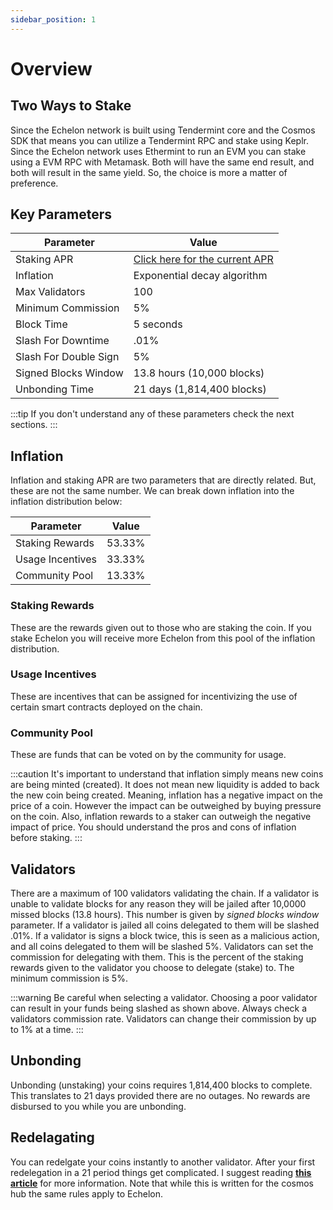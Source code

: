 ```yaml
---
sidebar_position: 1
---
```


# Overview

## Two Ways to Stake

Since the Echelon network is built using Tendermint core and the Cosmos SDK that means you can utilize a Tendermint RPC and stake using Keplr. Since the Echelon network uses Ethermint to run an EVM you can stake using a EVM RPC with Metamask. Both will have the same end result, and both will result in the same yield. So, the choice is more a matter of preference.

## Key Parameters

| Parameter             | Value                                                             |
| --------------------- | ----------------------------------------------------------------- |
| Staking APR           | [Click here for the current APR](https://app.ech.network/staking) |
| Inflation             | Exponential decay algorithm                                       |
| Max Validators        | 100                                                               |
| Minimum Commission    | 5%                                                                |
| Block Time            | 5 seconds                                                         |
| Slash For Downtime    | .01%                                                              |
| Slash For Double Sign | 5%                                                                |
| Signed Blocks Window  | 13.8 hours (10,000 blocks)                                        |
| Unbonding Time        | 21 days (1,814,400 blocks)                                        |

:::tip
If you don't understand any of these parameters check the next sections.
:::

## Inflation

Inflation and staking APR are two parameters that are directly related. But, these are not the same number. We can break down inflation into the inflation distribution below:

| Parameter        | Value  |
| ---------------- | ------ |
| Staking Rewards  | 53.33% |
| Usage Incentives | 33.33% |
| Community Pool   | 13.33% |

### Staking Rewards

These are the rewards given out to those who are staking the coin. If you stake Echelon you will receive more Echelon from this pool of the inflation distribution.

### Usage Incentives

These are incentives that can be assigned for incentivizing the use of certain smart contracts deployed on the chain.

### Community Pool

These are funds that can be voted on by the community for usage.

:::caution
It's important to understand that inflation simply means new coins are being minted (created). It does not mean new liquidity is added to back the new coin being created. Meaning, inflation has a negative impact on the price of a coin. However the impact can be outweighed by buying pressure on the coin. Also, inflation rewards to a staker can outweigh the negative impact of price. You should understand the pros and cons of inflation before staking.
:::

## Validators

There are a maximum of 100 validators validating the chain. If a validator is unable to validate blocks for any reason they will be jailed after 10,0000 missed blocks (13.8 hours). This number is given by _signed blocks window_ parameter. If a validator is jailed all coins delegated to them will be slashed .01%. If a validator is signs a block twice, this is seen as a malicious action, and all coins delegated to them will be slashed 5%. Validators can set the commission for delegating with them. This is the percent of the staking rewards given to the validator you choose to delegate (stake) to. The minimum commission is 5%.

:::warning
Be careful when selecting a validator. Choosing a poor validator can result in your funds being slashed as shown above. Always check a validators commission rate. Validators can change their commission by up to 1% at a time.
:::

## Unbonding

Unbonding (unstaking) your coins requires 1,814,400 blocks to complete. This translates to 21 days provided there are no outages. No rewards are disbursed to you while you are unbonding.

## Redelagating

You can redelgate your coins instantly to another validator. After your first redelegation in a 21 period things get complicated. I suggest reading **[this article](https://medium.com/cosmostation/what-you-need-to-know-about-cosmos-atom-redelegation-e45ca7da6fdf)** for more information. Note that while this is written for the cosmos hub the same rules apply to Echelon.
